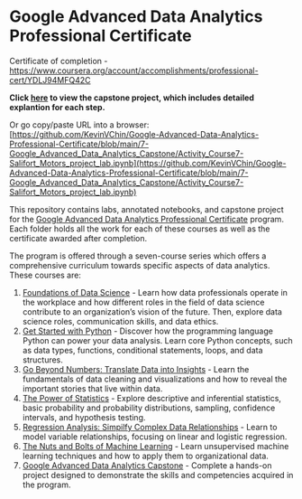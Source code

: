 # Google Advanced Data Analytics Professional Certificate

Certificate of completion - https://www.coursera.org/account/accomplishments/professional-cert/YDLJ94MFQ42C

**Click [here](https://github.com/KevinVChin/Google-Advanced-Data-Analytics-Professional-Certificate/blob/main/7-Google_Advanced_Data_Analytics_Capstone/Activity_Course7-Salifort_Motors_project_lab.ipynb) to view the capstone project, which includes detailed explantion for each step.**

Or go copy/paste URL into a browser:  
[https://github.com/KevinVChin/Google-Advanced-Data-Analytics-Professional-Certificate/blob/main/7-Google_Advanced_Data_Analytics_Capstone/Activity_Course7-Salifort_Motors_project_lab.ipynb](https://github.com/KevinVChin/Google-Advanced-Data-Analytics-Professional-Certificate/blob/main/7-Google_Advanced_Data_Analytics_Capstone/Activity_Course7-Salifort_Motors_project_lab.ipynb)


This repository contains labs, annotated notebooks, and capstone project for the [Google Advanced Data Analytics Professional Certificate](https://www.coursera.org/professional-certificates/google-advanced-data-analytics) program. Each folder holds all the work for each of these courses as well as the certificate awarded after completion.

The program is offered through a seven-course series which offers a comprehensive curriculum towards specific aspects of data analytics. These courses are:

1. [Foundations of Data Science](https://www.coursera.org/learn/foundations-of-data-science?specialization=google-advanced-data-analytics) - Learn how data professionals operate in the workplace and how different roles in the field of data science contribute to an organization’s vision of the future. Then, explore data science roles, communication skills, and data ethics.
2. [Get Started with Python](https://www.coursera.org/learn/get-started-with-python?specialization=google-advanced-data-analytics) - Discover how the programming language Python can power your data analysis. Learn core Python concepts, such as data types, functions, conditional statements, loops, and data structures.
3. [Go Beyond Numbers: Translate Data into Insights](https://www.coursera.org/learn/go-beyond-the-numbers-translate-data-into-insight?specialization=google-advanced-data-analytics) - Learn the fundamentals of data cleaning and visualizations and how to reveal the important stories that live within data.
4. [The Power of Statistics](https://www.coursera.org/learn/the-power-of-statistics?specialization=google-advanced-data-analytics) - Explore descriptive and inferential statistics, basic probability and probability distributions, sampling, confidence intervals, and hypothesis testing.
5. [Regression Analysis: Simpilfy Complex Data Relationships](https://www.coursera.org/learn/regression-analysis-simplify-complex-data-relationships?specialization=google-advanced-data-analytics) - Learn to model variable relationships, focusing on linear and logistic regression.
6. [The Nuts and Bolts of Machine Learning](https://www.coursera.org/learn/the-nuts-and-bolts-of-machine-learning?specialization=google-advanced-data-analytics) - Learn unsupervised machine learning techniques and how to apply them to organizational data. 
7. [Google Advanced Data Analytics Capstone](https://www.coursera.org/learn/google-advanced-data-analytics-capstone?specialization=google-advanced-data-analytics) - Complete a hands-on project designed to demonstrate the skills and competencies acquired in the program. 
